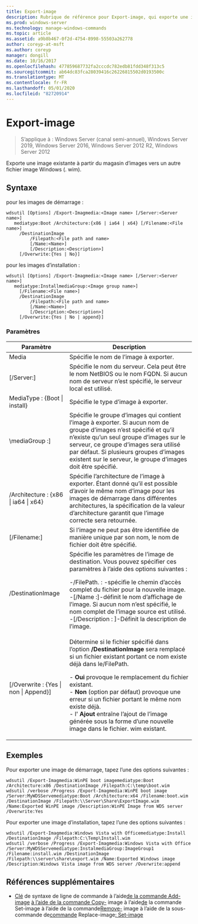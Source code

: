 ```yaml
---
title: Export-image
description: Rubrique de référence pour Export-image, qui exporte une image existante à partir du magasin d’images vers un autre fichier image Windows (. wim).
ms.prod: windows-server
ms.technology: manage-windows-commands
ms.topic: article
ms.assetid: a9b8b467-0f2d-4754-8998-55503a262778
author: coreyp-at-msft
ms.author: coreyp
manager: dongill
ms.date: 10/16/2017
ms.openlocfilehash: 477859687732fa2cccdc782edb81fdd348f313c5
ms.sourcegitcommit: ab64dc83fca28039416c26226815502d0193500c
ms.translationtype: MT
ms.contentlocale: fr-FR
ms.lasthandoff: 05/01/2020
ms.locfileid: "82720914"
---
```

# <a name="export-image"></a>Export-image

> S’applique à : Windows Server (canal semi-annuel), Windows Server 2019, Windows Server 2016, Windows Server 2012 R2, Windows Server 2012

Exporte une image existante à partir du magasin d’images vers un autre fichier image Windows (. wim).

## <a name="syntax"></a>Syntaxe
pour les images de démarrage :
```
wdsutil [Options] /Export-Imagmedia:<Image name> [/Server:<Server name>]
   mediatype:Boot /Architecture:{x86 | ia64 | x64} [/Filename:<File name>]
     /DestinationImage
         /Filepath:<File path and name>
         [/Name:<Name>]
         [/Description:<Description>]
     [/Overwrite:{Yes | No}]
```
pour les images d’installation :
```
wdsutil [Options] /Export-Imagmedia:<Image name> [/Server:<Server name>]
   mediatype:InstallmediaGroup:<Image group name>]
     [/Filename:<File name>]
     /DestinationImage
         /Filepath:<File path and name>
         [/Name:<Name>]
         [/Description:<Description>]
     [/Overwrite:{Yes | No | append}]
```
### <a name="parameters"></a>Paramètres
|Paramètre|Description|
|-------|--------|
Media<Image name>|Spécifie le nom de l’image à exporter.|
|[/Server:<Server name>]|Spécifie le nom du serveur. Cela peut être le nom NetBIOS ou le nom FQDN. Si aucun nom de serveur n’est spécifié, le serveur local est utilisé.|
MediaType : {Boot &#124; install}|Spécifie le type d’image à exporter.|
|\mediaGroup :<Image group name>]|Spécifie le groupe d’images qui contient l’image à exporter. Si aucun nom de groupe d’images n’est spécifié et qu’il n’existe qu’un seul groupe d’images sur le serveur, ce groupe d’images sera utilisé par défaut. Si plusieurs groupes d’images existent sur le serveur, le groupe d’images doit être spécifié.|
|/Architecture : {x86 &#124; ia64 &#124; x64}|Spécifie l’architecture de l’image à exporter. Étant donné qu’il est possible d’avoir le même nom d’image pour les images de démarrage dans différentes architectures, la spécification de la valeur d’architecture garantit que l’image correcte sera retournée.|
|[/Filename:<Filename>]|Si l’image ne peut pas être identifiée de manière unique par son nom, le nom de fichier doit être spécifié.|
|/DestinationImage|Spécifie les paramètres de l’image de destination. Vous pouvez spécifier ces paramètres à l’aide des options suivantes :<p>-/FilePath. :<File path and name> -spécifie le chemin d’accès complet du fichier pour la nouvelle image.<br />-[/Name :<Name>]-définit le nom d’affichage de l’image. Si aucun nom n’est spécifié, le nom complet de l’image source est utilisé.<br />-[/Description : <Description>]-Définit la description de l’image.|
|[/Overwrite : {Yes &#124; non &#124; Append}]|Détermine si le fichier spécifié dans l’option **/DestinationImage** sera remplacé si un fichier existant portant ce nom existe déjà dans le/FilePath.<p>-   **Oui** provoque le remplacement du fichier existant.<br />-   **Non** (option par défaut) provoque une erreur si un fichier portant le même nom existe déjà.<br />-   l' **Ajout** entraîne l’ajout de l’image générée sous la forme d’une nouvelle image dans le fichier. wim existant.|
## <a name="examples"></a>Exemples
Pour exporter une image de démarrage, tapez l’une des options suivantes :
```
wdsutil /Export-Imagmedia:WinPE boot imagemediatype:Boot /Architecture:x86 /DestinationImage /Filepath:C:\temp\boot.wim
wdsutil /verbose /Progress /Export-Imagmedia:WinPE boot image /Server:MyWDSServemediatype:Boot /Architecture:x64 /Filename:boot.wim 
/DestinationImage /Filepath:\\Server\Share\ExportImage.wim /Name:Exported WinPE image /Description:WinPE Image from WDS server /Overwrite:Yes
```
Pour exporter une image d’installation, tapez l’une des options suivantes :
```
wdsutil /Export-Imagmedia:Windows Vista with Officemediatype:Install /DestinationImage /Filepath:C:\Temp\Install.wim
wdsutil /verbose /Progress /Export-Imagmedia:Windows Vista with Office /Server:MyWDSServemediatype:InstalmediaGroup:ImageGroup1 
/Filename:install.wim /DestinationImage /Filepath:\\server\share\export.wim /Name:Exported Windows image /Description:Windows Vista image from WDS server /Overwrite:append
```
## <a name="additional-references"></a>Références supplémentaires
- [Clé](command-line-syntax-key.md)
de syntaxe de ligne de commande à l’aide[de la commande Add-image](using-the-add-image-command.md)
[à l’aide de la commande Copy-](using-the-copy-image-command.md)
image à l’aide[de](using-the-get-image-command.md)
la commande Set-image à l’aide de la commande[Remove-](using-the-remove-image-command.md)
image à l’aide de la sous-commande de[commande](using-the-replace-image-command.md)
Replace-image[: Set-image](subcommand-set-image.md)
